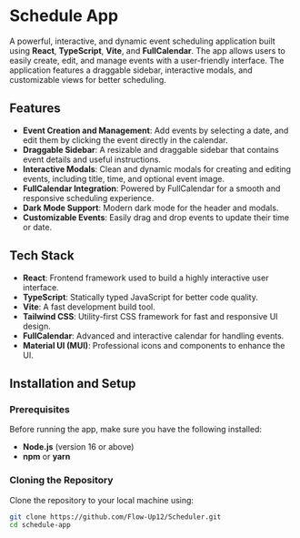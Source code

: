 # Schedule App

A powerful, interactive, and dynamic event scheduling application built using **React**, **TypeScript**, **Vite**, and **FullCalendar**. The app allows users to easily create, edit, and manage events with a user-friendly interface. The application features a draggable sidebar, interactive modals, and customizable views for better scheduling.

## Features

- **Event Creation and Management**: Add events by selecting a date, and edit them by clicking the event directly in the calendar.
- **Draggable Sidebar**: A resizable and draggable sidebar that contains event details and useful instructions.
- **Interactive Modals**: Clean and dynamic modals for creating and editing events, including title, time, and optional event image.
- **FullCalendar Integration**: Powered by FullCalendar for a smooth and responsive scheduling experience.
- **Dark Mode Support**: Modern dark mode for the header and modals.
- **Customizable Events**: Easily drag and drop events to update their time or date.

## Tech Stack

- **React**: Frontend framework used to build a highly interactive user interface.
- **TypeScript**: Statically typed JavaScript for better code quality.
- **Vite**: A fast development build tool.
- **Tailwind CSS**: Utility-first CSS framework for fast and responsive UI design.
- **FullCalendar**: Advanced and interactive calendar for handling events.
- **Material UI (MUI)**: Professional icons and components to enhance the UI.

## Installation and Setup

### Prerequisites

Before running the app, make sure you have the following installed:

- **Node.js** (version 16 or above)
- **npm** or **yarn**

### Cloning the Repository

Clone the repository to your local machine using:

```bash
git clone https://github.com/Flow-Up12/Scheduler.git
cd schedule-app